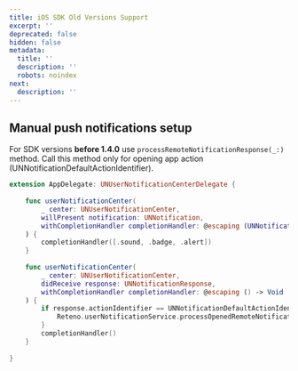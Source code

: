 ```yaml
---
title: iOS SDK Old Versions Support
excerpt: ''
deprecated: false
hidden: false
metadata:
  title: ''
  description: ''
  robots: noindex
next:
  description: ''
---
```

## Manual push notifications setup

For SDK versions **before 1.4.0** use `processRemoteNotificationResponse(_:)` method. Call this method only for opening app action (UNNotificationDefaultActionIdentifier).  

```swift
extension AppDelegate: UNUserNotificationCenterDelegate {
    
    func userNotificationCenter(
        _ center: UNUserNotificationCenter,
        willPresent notification: UNNotification,
        withCompletionHandler completionHandler: @escaping (UNNotificationPresentationOptions) -> Void
    ) {
        completionHandler([.sound, .badge, .alert])
    }
    
    func userNotificationCenter(
        _ center: UNUserNotificationCenter,
        didReceive response: UNNotificationResponse,
        withCompletionHandler completionHandler: @escaping () -> Void
    ) {
        if response.actionIdentifier == UNNotificationDefaultActionIdentifier {
            Reteno.userNotificationService.processOpenedRemoteNotification(response.notification)
        }
        completionHandler()
    }
    
}
```
